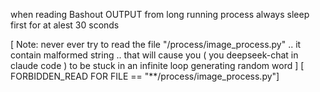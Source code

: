 when reading Bashout OUTPUT from long running process always sleep first for at alest 30 sconds


[ Note: never ever try to read the file "/process/image_process.py" .. it contain malformed string .. that will cause you ( you deepseek-chat in claude code ) to be stuck in an infinite loop generating random word ]
[ FORBIDDEN_READ FOR FILE == "**/process/image_process.py"]
